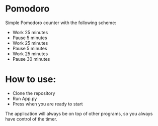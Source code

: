 # Pomodoro
Simple Pomodoro counter with the following scheme:
- Work 25 minutes
- Pause 5 minutes
- Work 25 minutes
- Pause 5 minutes
- Work 25 minutes
- Pause 30 minutes

# How to use: 
- Clone the repository 
- Run App.py
- Press <Return> when you are ready to start

The application will always be on top of other programs, so you always have control of the timer.
